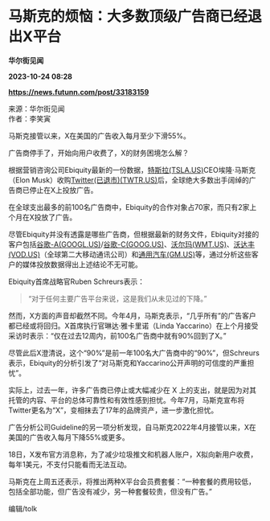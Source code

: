 # 马斯克的烦恼：大多数顶级广告商已经退出X平台
**华尔街见闻**

**2023-10-24 08:28**

**https://news.futunn.com/post/33183159**

来源：华尔街见闻  
作者：李笑寅

马斯克接管以来，X在美国的广告收入每月至少下滑55%。

广告商停手了，开始向用户收费了，X的财务困境怎么解？

根据营销咨询公司Ebiquity最新的一份数据，[特斯拉(TSLA.US)](https://www.futunn.com/quote/stock?m=us&code=TSLA)CEO埃隆·马斯克（Elon Musk）收购[Twitter(已退市)(TWTR.US)](https://www.futunn.com/quote/stock?m=us&code=TWTR)后，全球绝大多数出手阔绰的广告商已停止在X上投放广告。

在全球支出最多的前100名广告商中，Ebiquity的合作对象占70家，而只有2家上个月在X投放了广告。

尽管Ebiquity并没有透露是哪些广告商，但根据最新的财务文件，Ebiquity对接的客户包括[谷歌-A(GOOGL.US)](https://www.futunn.com/quote/stock?m=us&code=GOOGL)/[谷歌-C(GOOG.US)](https://www.futunn.com/quote/stock?m=us&code=GOOG)、[沃尔玛(WMT.US)](https://www.futunn.com/quote/stock?m=us&code=WMT)、[沃达丰(VOD.US)](https://www.futunn.com/quote/stock?m=us&code=VOD)（全球第二大移动通讯公司）和[通用汽车(GM.US)](https://www.futunn.com/quote/stock?m=us&code=GM)等，通过分析这些客户的媒体投放数据得出上述结论不无可能。

Ebiquity首席战略官Ruben Schreurs表示：

> “对于任何主要广告平台来说，这是我们从未见过的下降。”

然而，X方面的声音却截然不同。今年4月，马斯克表示，“几乎所有”的广告客户都已经或将回归。X首席执行官琳达·雅卡里诺（Linda Yaccarino）在上个月接受采访时表示：“仅在过去12周内，前100名广告商中就有90%回到了X。”

尽管此后X澄清说，这个“90%”是前一年100名大广告商中的“90%”，但Schreurs表示，Ebiquity的分析引发了“对马斯克和Yaccarino公开声明的可信度的严重担忧”。

实际上，过去一年，许多广告商已停止或大幅减少在 X 上的支出，就是因为对其托管的内容、平台的总体可靠性和有效性感到担忧。今年7月，马斯克宣布将Twitter更名为“X”，变相抹去了17年的品牌资产，进一步激化担忧。

广告分析公司Guideline的另一项分析发现，自马斯克2022年4月接管以来，X在美国的广告收入每月下降55%或更多。

18日，X发布官方消息称，为了减少垃圾推文和机器人账户，X拟向新用户收费，每年1美元，不支付只能看而无法互动。

马斯克在上周五还表示，将推出两种X平台会员费套餐：“一种套餐的费用较低，包括全部功能，但广告没有减少，另一种套餐较贵，但没有广告。”

编辑/tolk